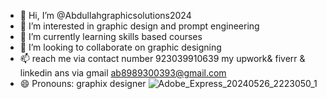 - 👋 Hi, I’m @Abdullahgraphicsolutions2024
- 👀 I’m interested in graphic design and prompt engineering
- 🌱 I’m currently learning skills based courses
- 💞️ I’m looking to collaborate on graphic designing
- 📫  reach me via contact number 923039910639  my upwork& fiverr & linkedin ans via gmail ab8989300393@gmail.com
- 😄 Pronouns: graphix designer
  ![Adobe_Express_20240526_2223050_1](https://github.com/Abdullahgraphicsolutions2024/Abdullahgraphicsolutions2024/assets/171448882/58b41a24-e809-4f48-b75c-0324fbcf020b)


<!---
Abdullahgraphicsolutions2024/Abdullahgraphicsolutions2024 is a ✨ special ✨ repository because its `README.md` (this file) appears on your GitHub profile.
You can click the Preview link to take a look at your changes.
--->
